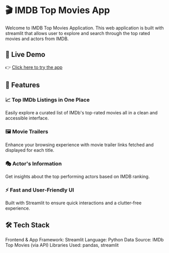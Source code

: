 # 🎬 IMDB Top Movies App

Welcome to IMDB Top Movies Application. This web application is built with streamlit that allows user to explore and search through the top rated movies and actors from IMDB.

## 🚀 Live Demo
👉 [Click here to try the app](https://imdb-top-movies-app-by-sindhura.streamlit.app/) 

## 📌 Features
### 📈 Top IMDb Listings in One Place
  Easily explore a curated list of IMDb's top-rated movies all in a clean and accessible interface.
  
### 🖼️ Movie Trailers
  Enhance your browsing experience with movie trailer links fetched and displayed for each title.

### 🎭 Actor's Information
  Get insights about the top performing actors based on IMDB ranking. 

### ⚡ Fast and User-Friendly UI
Built with Streamlit to ensure quick interactions and a clutter-free experience.

## 🛠️ Tech Stack
Frontend & App Framework: Streamlit
Language: Python
Data Source: IMDb Top Movies (via API)
Libraries Used: pandas, streamlit
